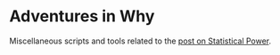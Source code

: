 # Adventures in Why

Miscellaneous scripts and tools related to the
[post on Statistical Power](http://www.adventuresinwhy.com/post/ab-testing-power/).

